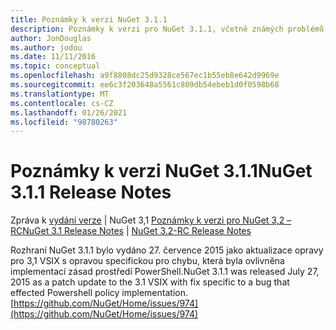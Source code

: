 ```yaml
---
title: Poznámky k verzi NuGet 3.1.1
description: Poznámky k verzi pro NuGet 3.1.1, včetně známých problémů, oprav chyb, přidaných funkcí a chcete odeslat obecnou.
author: JonDouglas
ms.author: jodou
ms.date: 11/11/2016
ms.topic: conceptual
ms.openlocfilehash: a9f8808dc25d9328ce567ec1b55eb8e642d9969e
ms.sourcegitcommit: ee6c3f203648a5561c809db54ebeb1d0f0598b68
ms.translationtype: MT
ms.contentlocale: cs-CZ
ms.lasthandoff: 01/26/2021
ms.locfileid: "98780263"
---
```

# <a name="nuget-311-release-notes"></a><span data-ttu-id="98851-103">Poznámky k verzi NuGet 3.1.1</span><span class="sxs-lookup"><span data-stu-id="98851-103">NuGet 3.1.1 Release Notes</span></span>

<span data-ttu-id="98851-104">Zpráva k [vydání verze](../release-notes/nuget-3.1.md)  |  NuGet 3,1 [Poznámky k verzi pro NuGet 3,2 – RC](../release-notes/nuget-3.2-RC.md)</span><span class="sxs-lookup"><span data-stu-id="98851-104">[NuGet 3.1 Release Notes](../release-notes/nuget-3.1.md) | [NuGet 3.2-RC Release Notes](../release-notes/nuget-3.2-RC.md)</span></span>

<span data-ttu-id="98851-105">Rozhraní NuGet 3.1.1 bylo vydáno 27. července 2015 jako aktualizace opravy pro 3,1 VSIX s opravou specifickou pro chybu, která byla ovlivněna implementací zásad prostředí PowerShell.</span><span class="sxs-lookup"><span data-stu-id="98851-105">NuGet 3.1.1 was released July 27, 2015 as a patch update to the 3.1 VSIX with fix specific to a bug that effected Powershell policy implementation.</span></span>
[https://github.com/NuGet/Home/issues/974](https://github.com/NuGet/Home/issues/974)